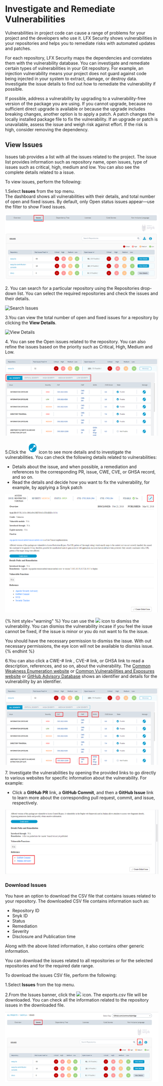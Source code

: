 # Investigate and Remediate Vulnerabilities

Vulnerabilities in project code can cause a range of problems for your project and the developers who use it. LFX Security shows vulnerabilities in your repositories and helps you to remediate risks with automated updates and patches.

For each repository, LFX Security maps the dependencies and correlates them with the vulnerability database. You can investigate and remediate certain types of vulnerabilities in your Git repository. For example, an injection vulnerability means your project does not guard against code being injected in your system to extract, damage, or destroy data. Investigate the issue details to find out how to remediate the vulnerability if possible.

If possible, address a vulnerability by upgrading to a vulnerability-free version of the package you are using. If you cannot upgrade, because no sufficient direct upgrade is available or because the upgrade includes breaking changes, another option is to apply a patch. A patch changes the locally installed package file to fix the vulnerability. If an upgrade or patch is unavailable, assess the issue and weigh risk against effort. If the risk is high, consider removing the dependency.

## **View Issues**

Issues tab provides a list with all the issues related to the project. The issue list provides information such as repository name, open issues, type of issues such as critical, high, medium and low. You can also see the complete details related to a issue.

To view issues, perform the following:

1.Select **Issues** from the top menu.\
The dashboard shows all vulnerabilities with their details, and total number of open and fixed issues. By default, only Open status issues appear—use the filter to show Fixed issues.

![Issues](../.gitbook/assets/Iss1.png)

2\. You can search for a particular repository using the Repositories drop-down list. You can select the required repositories and check the issues and their details.

![Search Issues](../.gitbook/assets/Search\_Issues.png)

3.You can view the total number of open and fixed issues for a repository by clicking the **View Details**.

![View Details](../.gitbook/assets/View\_Issues\_Details.png)

4\. You can see the Open issues related to the repository. You can also refine the issues based on the priority such as Critical, High, Medium and Low.

![Open Issues](<../.gitbook/assets/GHSA - Copy.png>)

5.Click the ![](<../.gitbook/assets/Icon (10).png>) icon to see more details and to investigate the vulnerabilities. You can check the following details related to vulnerabilities:

* Details about the issue, and when possible, a remediation and references to the corresponding PR, issue, CWE, CVE, or GHSA record, and so on.
* Read the details and decide how you want to fix the vulnerability, for example, by applying a Snyk patch

![Vulnerability Details](../.gitbook/assets/More.png)

{% hint style="warning" %}
You can use the ![](../.gitbook/assets/Eye\_icon.png) icon to dismiss the vulnerability. You can dismiss the vulnerability incase if you feel the issue cannot be fixed, if the issue is minor or you do not want to fix the issue.

You should have the necessary permission to dismiss the issue. With out necessary permissions, the eye icon will not be available to dismiss issue.
{% endhint %}

6.You can also click a CWE-# link , CVE-# link, or GHSA link to read a description, references, and so on, about the vulnerability. The [Common Weakness Enumeration website](https://cwe.mitre.org) or [Common Vulnerabilities and Exposures website](https://cve.mitre.org) or [GitHub Advisory Database](https://github.com/advisories) shows an identifier and details for the vulnerability by an identifier.

![CVE, CWE and GHSA](../.gitbook/assets/GHSA.png)

7\. Investigate the vulnerabilities by opening the provided links to go directly to various websites for specific information about the vulnerability. For example:

* Click a **GitHub PR** link, a **GitHub Commit**, and then a **GitHub Issue** link to learn more about the corresponding pull request, commit, and issue, respectively.

![GitHub Links](<../.gitbook/assets/Github (1).png>)

### Download Issues

You have an option to download the CSV file that contains issues related to your repository. The downloaded CSV file contains information such as:

* Repository ID
* Snyk ID
* Status
* Remediation
* Severity
* Disclosure and Publication time

Along with the above listed information, it also contains other generic information.

You can download the issues related to all repositories or for the selected repositories and for the required date range.

To download the issues CSV file, perform the following:

1.Select **Issues** from the top menu.

2.From the Issues banner, click the ![](../.gitbook/assets/Download\_Icon.png) icon. The exports.csv file will be downloaded. You can check all the information related to the repository issues in the downloaded file.

![Download Issues](<../.gitbook/assets/Issues (3).png>)
